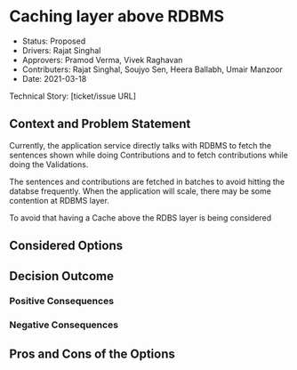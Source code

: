 # Caching layer above RDBMS

* Status: Proposed <!-- optional -->
* Drivers: Rajat Singhal<!-- optional -->
* Approvers: Pramod Verma, Vivek Raghavan <!-- optional -->
* Contributers: Rajat Singhal, Soujyo Sen, Heera Ballabh, Umair Manzoor <!-- optional -->
* Date: 2021-03-18 <!-- optional -->

Technical Story: [ticket/issue URL] <!-- optional -->

## Context and Problem Statement

Currently, the application service directly talks with RDBMS to fetch the sentences shown while doing Contributions and to fetch contributions while doing the Validations.

The sentences and contributions are fetched in batches to avoid hitting the databse frequently. When the application will scale, there may be some contention at RDBMS layer.

To avoid that having a Cache above the RDBS layer is being considered

## Considered Options

## Decision Outcome

### Positive Consequences

### Negative Consequences

## Pros and Cons of the Options
